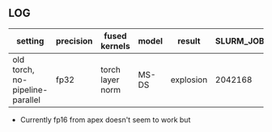 ## LOG

| setting                         | precision | fused kernels    | model | result    | SLURM_JOBID |
|---------------------------------|-----------|------------------|-------|-----------|-------------|
| old torch, no-pipeline-parallel | fp32      | torch layer norm | MS-DS | explosion | 2042168     |


* Currently fp16 from apex doesn't seem to work but 


